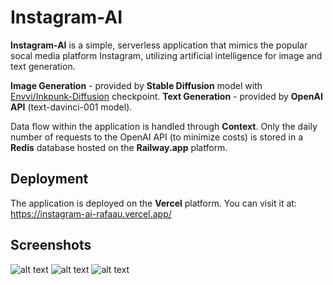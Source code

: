 # Instagram-AI

**Instagram-AI** is a simple, serverless application that mimics the popular socal media platform Instagram, utilizing artificial intelligence for image and text generation.

**Image Generation** - provided by **Stable Diffusion** model with [Envvi/Inkpunk-Diffusion](https://huggingface.co/Envvi/Inkpunk-Diffusion) checkpoint.
**Text Generation** - provided by **OpenAI API** (text-davinci-001 model).

Data flow within the application is handled through **Context**. Only the daily number of requests to the OpenAI API (to minimize costs) is stored in a **Redis** database hosted on the **Railway.app** platform.


## Deployment

The application is deployed on the **Vercel** platform. You can visit it at:
https://instagram-ai-rafaau.vercel.app/

## Screenshots

![alt text](https://i.imgur.com/7wkSb8q.png)
![alt text](https://i.imgur.com/367reUi.png)
![alt text](https://i.imgur.com/95un5Eo.png)
